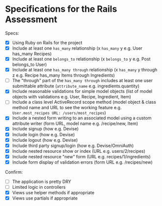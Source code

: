 # Specifications for the Rails Assessment

Specs:
- [x] Using Ruby on Rails for the project
- [x] Include at least one `has_many` relationship (x `has_many` y e.g. User has_many Recipes)
- [x] Include at least one `belongs_to` relationship (x `belongs_to` y e.g. Post belongs_to User)
- [x] Include at least one `has_many through` relationship (x `has_many` y through z e.g. Recipe has_many Items through Ingredients)
- [ ] The "through" part of the `has_many through` includes at least one user submittable attribute (`attribute_name` e.g. ingredients.quantity)
- [x] Include reasonable validations for simple model objects (list of model objects with validations e.g. User, Recipe, Ingredient, Item)
- [ ] Include a class level ActiveRecord scope method (model object & class method name and URL to see the working feature e.g. `User.most_recipes URL: /users/most_recipes`)
- [x] Include a nested form writing to an associated model using a custom attribute writer (form URL, model name e.g. /recipe/new, Item)
- [x] Include signup (how e.g. Devise)
- [x] Include login (how e.g. Devise)
- [x] Include logout (how e.g. Devise)
- [x] Include third party signup/login (how e.g. Devise/OmniAuth)
- [x] Include nested resource show or index (URL e.g. users/2/recipes)
- [x] Include nested resource "new" form (URL e.g. recipes/1/ingredients)
- [x] Include form display of validation errors (form URL e.g. /recipes/new)

Confirm:
- [ ] The application is pretty DRY
- [ ] Limited logic in controllers
- [x] Views use helper methods if appropriate
- [x] Views use partials if appropriate